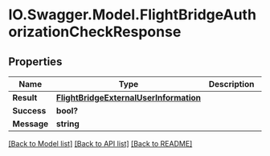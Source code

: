 # IO.Swagger.Model.FlightBridgeAuthorizationCheckResponse
## Properties

Name | Type | Description | Notes
------------ | ------------- | ------------- | -------------
**Result** | [**FlightBridgeExternalUserInformation**](FlightBridgeExternalUserInformation.md) |  | [optional] 
**Success** | **bool?** |  | [optional] 
**Message** | **string** |  | [optional] 

[[Back to Model list]](../README.md#documentation-for-models) [[Back to API list]](../README.md#documentation-for-api-endpoints) [[Back to README]](../README.md)

